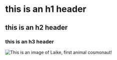# this is an h1 header
## this is an h2 header
### this is an h3 header

![This is an image of Laike, first animal cosmonaut!](https://upload.wikimedia.org/wikipedia/en/7/71/Laika_%28Soviet_dog%29.jpg)
